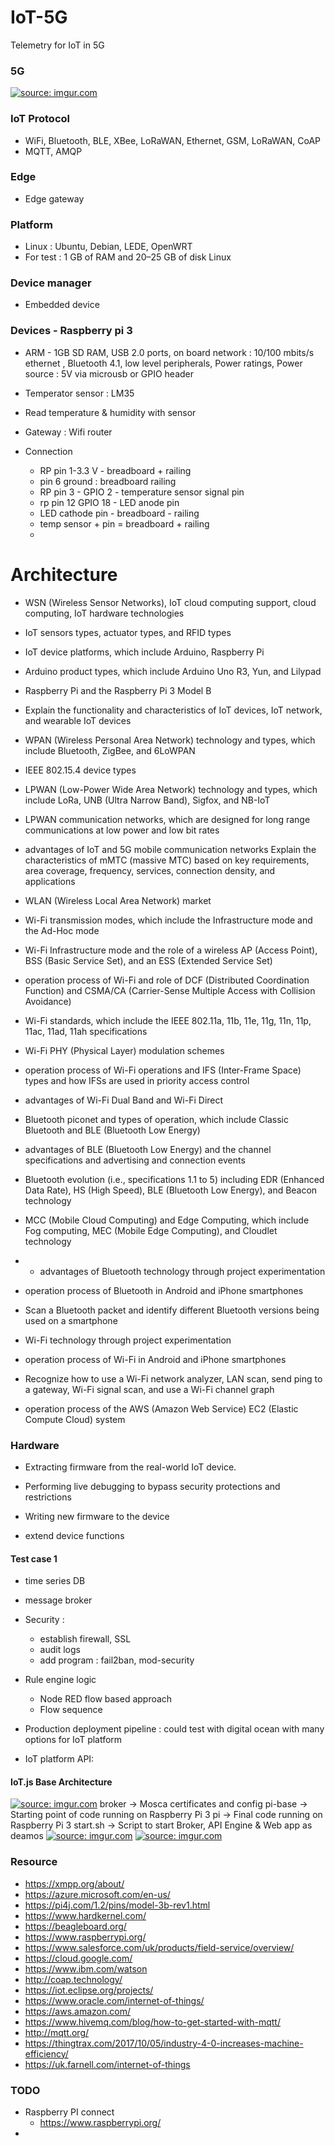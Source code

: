 # IoT-5G

Telemetry for IoT in 5G


### 5G 

<a href="https://imgur.com/bBhyTnS"><img src="https://i.imgur.com/bBhyTnS.jpg" title="source: imgur.com" /></a>


### IoT Protocol 
+ WiFi, Bluetooth, BLE, XBee, LoRaWAN, Ethernet, GSM, LoRaWAN, CoAP
+ MQTT, AMQP
### Edge 
+ Edge gateway 



### Platform 
+ Linux : Ubuntu, Debian, LEDE, OpenWRT 
+ For test : 1 GB of RAM and 20–25 GB of disk Linux 


### Device manager 
+ Embedded device 

### Devices - Raspberry pi 3
- ARM - 1GB SD RAM, USB 2.0 ports, on board network : 10/100 mbits/s ethernet , Bluetooth 4.1, low level peripherals, Power ratings, Power source : 5V via microusb or GPIO header 
- Temperator sensor : LM35 
- Read temperature & humidity with sensor 
- Gateway : Wifi router 

- Connection 
    - RP pin 1-3.3 V - breadboard + railing 
    - pin 6 ground : breadboard railing 
    - RP pin 3 - GPIO 2 - temperature sensor signal pin 
    - rp pin 12  GPIO 18 - LED anode pin 
    - LED cathode pin - breadboard - railing 
    - temp sensor + pin = breadboard + railing 
    - 

# Architecture 
- WSN (Wireless Sensor Networks), IoT cloud computing support, cloud computing, IoT hardware technologies
- IoT sensors types, actuator types, and RFID types
- IoT device platforms, which include Arduino, Raspberry Pi
- Arduino product types, which include Arduino Uno R3, Yun, and Lilypad
- Raspberry Pi and the Raspberry Pi 3 Model B

- Explain the functionality and characteristics of IoT devices, IoT network, and wearable IoT devices
- WPAN (Wireless Personal Area Network) technology and types, which include Bluetooth, ZigBee, and 6LoWPAN
- IEEE 802.15.4 device types
- LPWAN (Low-Power Wide Area Network) technology and types, which include LoRa, UNB (Ultra Narrow Band), Sigfox, and NB-IoT
- LPWAN communication networks, which are designed for long range communications at low power and low bit rates
- advantages of IoT and 5G mobile communication networks
Explain the characteristics of mMTC (massive MTC) based on key requirements, area coverage, frequency, services, connection density, and applications

- WLAN (Wireless Local Area Network) market
- Wi-Fi transmission modes, which include the Infrastructure mode and the Ad-Hoc mode
- Wi-Fi Infrastructure mode and the role of a wireless AP (Access Point), BSS (Basic Service Set), and an ESS (Extended Service Set)
- operation process of Wi-Fi and role of DCF (Distributed Coordination Function) and CSMA/CA (Carrier-Sense Multiple Access with Collision Avoidance)
- Wi-Fi standards, which include the IEEE 802.11a, 11b, 11e, 11g, 11n, 11p, 11ac, 11ad, 11ah specifications
- Wi-Fi PHY (Physical Layer) modulation schemes
- operation process of Wi-Fi operations and IFS (Inter-Frame Space) types and how IFSs are used in priority access control
- advantages of Wi-Fi Dual Band and Wi-Fi Direct


- Bluetooth piconet and types of operation, which include Classic Bluetooth and BLE (Bluetooth Low Energy)
- advantages of BLE (Bluetooth Low Energy) and the channel specifications and advertising and connection events
- Bluetooth evolution (i.e., specifications 1.1 to 5) including EDR (Enhanced Data Rate), HS (High Speed), BLE (Bluetooth Low Energy), and Beacon technology

- MCC (Mobile Cloud Computing) and Edge Computing, which include Fog computing, MEC (Mobile Edge Computing), and Cloudlet technology


- - advantages of Bluetooth technology through project experimentation
- operation process of Bluetooth in Android and iPhone smartphones
- Scan a Bluetooth packet and identify different Bluetooth versions being used on a smartphone
- Wi-Fi technology through project experimentation
- operation process of Wi-Fi in Android and iPhone smartphones
- Recognize how to use a Wi-Fi network analyzer, LAN scan, send ping to a gateway, Wi-Fi signal scan, and use a Wi-Fi channel graph
- operation process of the AWS (Amazon Web Service) EC2 (Elastic Compute Cloud) system



### Hardware
- Extracting firmware from the real-world IoT device.
- Performing live debugging to bypass security protections and restrictions

- Writing new firmware to the device
- extend device functions






#### Test case 1 
+ time series DB 
+ message broker
+ Security : 
  + establish firewall, SSL 
  + audit logs 
  + add program : fail2ban, mod-security 
+ Rule engine logic 
  + Node RED flow based approach 
  + Flow sequence 
  
+ Production deployment pipeline : could test with digital ocean with many options for IoT platform 
  
+ IoT platform API: 




#### IoT.js Base Architecture
<a href="https://imgur.com/rlY8bZn"><img src="https://i.imgur.com/rlY8bZn.png" title="source: imgur.com" /></a>
broker -> Mosca certificates and config
pi-base -> Starting point of code running on Raspberry Pi 3
pi -> Final code running on Raspberry Pi 3
start.sh -> Script to start Broker, API Engine & Web app as deamos
<a href="https://imgur.com/x3eprZM"><img src="https://i.imgur.com/x3eprZM.png" title="source: imgur.com" /></a>
<a href="https://imgur.com/GpwTa8q"><img src="https://i.imgur.com/GpwTa8q.png" title="source: imgur.com" /></a>



### Resource 
- https://xmpp.org/about/
- https://azure.microsoft.com/en-us/
- https://pi4j.com/1.2/pins/model-3b-rev1.html
- https://www.hardkernel.com/
- https://beagleboard.org/
- https://www.raspberrypi.org/
- https://www.salesforce.com/uk/products/field-service/overview/
- https://cloud.google.com/
- https://www.ibm.com/watson
- http://coap.technology/
- https://iot.eclipse.org/projects/
- https://www.oracle.com/internet-of-things/
- https://aws.amazon.com/
- https://www.hivemq.com/blog/how-to-get-started-with-mqtt/
- http://mqtt.org/
- https://thingtrax.com/2017/10/05/industry-4-0-increases-machine-efficiency/
- https://uk.farnell.com/internet-of-things



### TODO 
- Raspberry PI connect 
    - https://www.raspberrypi.org/
- 